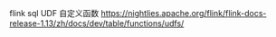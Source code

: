 flink sql UDF
自定义函数
https://nightlies.apache.org/flink/flink-docs-release-1.13/zh/docs/dev/table/functions/udfs/